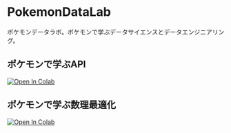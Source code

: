 # PokemonDataLab
ポケモンデータラボ。ポケモンで学ぶデータサイエンスとデータエンジニアリング。

## ポケモンで学ぶAPI
[![Open In Colab](https://colab.research.google.com/assets/colab-badge.svg)](https://colab.research.google.com/drive/1oqf7CbJG63TjrFFdTE9yhYNnuCYFaJ9E#scrollTo=fRKRxnYC9lOf)



## ポケモンで学ぶ数理最適化
[![Open In Colab](https://colab.research.google.com/assets/colab-badge.svg)](https://colab.research.google.com/drive/1Ru4grZ8U-fFmM8oIXotT5O0qo7xHA-Z8#scrollTo=Q7nNjv2_EPCj)
